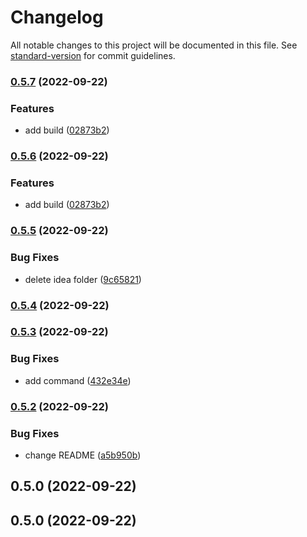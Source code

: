 # Changelog

All notable changes to this project will be documented in this file. See [standard-version](https://github.com/conventional-changelog/standard-version) for commit guidelines.

### [0.5.7](https://github.com/ivancardenasm/color-utils-hook/compare/v0.5.5...v0.5.7) (2022-09-22)


### Features

* add build ([02873b2](https://github.com/ivancardenasm/color-utils-hook/commit/02873b21b99d23ecef39613205577d0a8648dd82))

### [0.5.6](https://github.com/ivancardenasm/color-utils-hook/compare/v0.5.5...v0.5.6) (2022-09-22)


### Features

* add build ([02873b2](https://github.com/ivancardenasm/color-utils-hook/commit/02873b21b99d23ecef39613205577d0a8648dd82))

### [0.5.5](https://github.com/ivancardenasm/color-utils-hook/compare/v0.5.4...v0.5.5) (2022-09-22)


### Bug Fixes

* delete idea folder ([9c65821](https://github.com/ivancardenasm/color-utils-hook/commit/9c65821c362863a575ec4ef0f2c98a85e778b609))

### [0.5.4](https://github.com/ivancardenasm/color-utils-hook/compare/v0.5.3...v0.5.4) (2022-09-22)

### [0.5.3](https://github.com/ivancardenasm/color-utils-hook/compare/v0.5.2...v0.5.3) (2022-09-22)


### Bug Fixes

* add command ([432e34e](https://github.com/ivancardenasm/color-utils-hook/commit/432e34e1df64685f30f2f8c11ba6aa2b33036b6f))

### [0.5.2](https://github.com/ivancardenasm/color-utils-hook/compare/v0.5.0...v0.5.2) (2022-09-22)


### Bug Fixes

* change README ([a5b950b](https://github.com/ivancardenasm/color-utils-hook/commit/a5b950b89d52813cc77bec2fc26868dfdfee2d6c))

## 0.5.0 (2022-09-22)

## 0.5.0 (2022-09-22)
